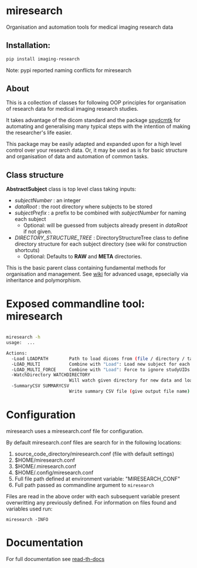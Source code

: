 # miresearch
Organisation and automation tools for medical imaging research data

## Installation: 

```bash
pip install imaging-research
```
Note: pypi reported naming conflicts for miresearch

## About

This is a collection of classes for following OOP principles for organisation of research data for medical imaging research studies. 

It takes advantage of the dicom standard and the package [spydcmtk](https://github.com/fraser29/spydcmtk) for automating and generalising many typical steps with the intention of making the researcher's life easier. 

This package may be easily adapted and expanded upon for a high level control over your research data. Or, it may be used as is for basic structure and organisation of data and automation of common tasks. 

## Class structure

**AbstractSubject**  class is top level class taking inputs:
- *subjectNumber* : an integer
- *dataRoot* : the root directory where subjects to be stored             
- *subjectPrefix* : a prefix to be combined with *subjectNumber* for naming each subject
    - Optional: will be guessed from subjects already present in *dataRoot* if not given. 
- *DIRECTORY_STRUCTURE_TREE* : DirectoryStructureTree class to define directory structure for each subject directory (see wiki for construction shortcuts)
    - Optional: Defaults to **RAW** and **META** directories. 

This is the basic parent class containing fundamental methods for organisation and management. See [wiki](https://github.com/fraser29/miresearch/wiki) for advanced usage, epsecially via inheritance and polymorphism. 

# Exposed commandline tool: miresearch

```bash

miresearch -h
usage:  ... 

Actions:
  -Load LOADPATH        Path to load dicoms from (file / directory / tar / tar.gz / zip)
  -LOAD_MULTI           Combine with "Load": Load new subject for each subdirectory under loadPath
  -LOAD_MULTI_FORCE     Combine with "Load": Force to ignore studyUIDs and load new ID per subdirectory
  -WatchDirectory WATCHDIRECTORY
                        Will watch given directory for new data and load as new study
  -SummaryCSV SUMMARYCSV
                        Write summary CSV file (give output file name)

```

# Configuration

miresearch uses a miresearch.conf file for configuration. 

By default miresearch.conf files are search for in the following locations: 

1. source_code_directory/miresearch.conf (file with default settings)
2. $HOME/miresearch.conf
3. $HOME/.miresearch.conf
4. $HOME/.config/miresearch.conf
5. Full file path defined at environment variable: "MIRESEARCH_CONF"
6. Full path passed as commandline argument to `miresearch`

Files are read in the above order with each subsequent variable present overwritting any previously defined. 
For information on files found and variables used run:

`miresearch -INFO` 

# Documentation

For full documentation see [read-th-docs](https://miresearch.readthedocs.io/en/latest/#)